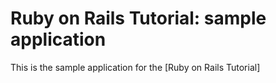 # Ruby on Rails Tutorial: sample application

This is the sample application for the [Ruby on Rails Tutorial] 
